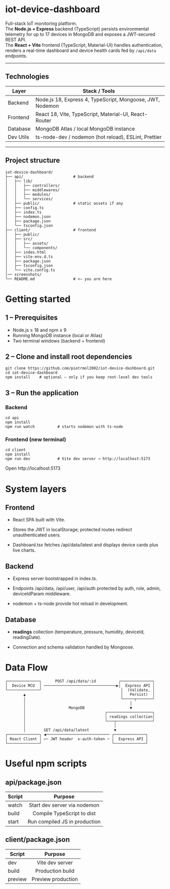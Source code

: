 # iot-device-dashboard

Full-stack IoT monitoring platform.  
The **Node.js + Express** backend (TypeScript) persists environmental telemetry for up to 17 devices in MongoDB and exposes a JWT-secured REST API.  
The **React + Vite** frontend (TypeScript, Material-UI) handles authentication, renders a real-time dashboard and device health cards fed by `/api/data` endpoints.

---

## Technologies

| Layer      | Stack / Tools                                                |
|------------|--------------------------------------------------------------|
| Backend    | Node.js 18, Express 4, TypeScript, Mongoose, JWT, Nodemon    |
| Frontend   | React 18, Vite, TypeScript, Material-UI, React-Router        |
| Database   | MongoDB Atlas / local MongoDB instance                       |
| Dev Utils  | ts-node-dev / nodemon (hot reload), ESLint, Prettier         |

---

## Project structure

```text
iot-device-dashboard/
├── api/                      # backend
│   ├── lib/
│   │   ├── controllers/
│   │   ├── middlewares/
│   │   ├── modules/
│   │   └── services/
│   ├── public/               # static assets if any
│   ├── config.ts
│   ├── index.ts
│   ├── nodemon.json
│   ├── package.json
│   └── tsconfig.json
├── client/                   # frontend
│   ├── public/
│   ├── src/
│   │   ├── assets/
│   │   └── components/
│   ├── index.html
│   ├── vite-env.d.ts
│   ├── package.json
│   ├── tsconfig.json
│   └── vite.config.ts
│── screenshots/
└── README.md                 # <— you are here
```
# Getting started

## 1 – Prerequisites
* Node.js ≥ 18 and npm ≥ 9
* Running MongoDB instance (local or Atlas)
* Two terminal windows (backend + frontend)

## 2 – Clone and install root dependencies

```
git clone https://github.com/piotrmol2002/iot-device-dashboard.git
cd iot-device-dashboard
npm install    # optional – only if you keep root-level dev tools
```

## 3 – Run the application

### Backend
```
cd api
npm install
npm run watch          # starts nodemon with ts-node
```
### Frontend (new terminal)
```
cd client
npm install
npm run dev            # Vite dev server → http://localhost:5173
```
Open http://localhost:5173

# System layers

## Frontend

* React SPA built with Vite.

* Stores the JWT in localStorage; protected routes redirect unauthenticated users.

* Dashboard.tsx fetches /api/data/latest and displays device cards plus live charts.

## Backend

* Express server bootstrapped in index.ts.

* Endpoints /api/data, /api/user, /api/auth protected by auth, role, admin, deviceIdParam middleware.

* nodemon + ts-node provide hot reload in development.

## Database

* **readings** collection (temperature, pressure, humidity, deviceId, readingDate).

* Connection and schema validation handled by Mongoose.


# Data Flow
```
┌──────────────┐      POST /api/data/:id          ┌──────────────┐
│  Device MCU  │ ────────────────────────────────▶│  Express API │
└──────────────┘                                   │  (Validate, │
        ▲                                          │   Persist)  │
        │                                          └─────┬───────┘
        │                                              │
        │                   MongoDB                    ▼
        │                                   ┌────────────────────┐
        │                                   │ readings collection│
        │                                   └───┬────────────────┘
        │                                       │
        │        GET /api/data/latest           ▼
┌──────────────┐ ◀──────────────────────────── ┌──────────────┐
│ React Client │ ←─ JWT header  x-auth-token ─ │  Express API │
└──────────────┘                               └──────────────┘
```

# Useful npm scripts

## api/package.json

| Script  | Purpose |
| ------------- |:-------------:|
| watch      | Start dev server via nodemon     |
| build      | Compile TypeScript to dist     |
| start      | Run compiled JS in production     |

## client/package.json

| Script  | Purpose |
| ------------- |:-------------:|
| dev      | Vite dev server     |
| build      | Production build     |
| preview      | Preview production     |

